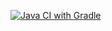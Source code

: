 [![Java CI with Gradle](https://github.com/777Evgenii/DZ2.1blok.AvtomatizirovanoeTESTIROVANIE/actions/workflows/gradle.yml/badge.svg)](https://github.com/777Evgenii/DZ2.1blok.AvtomatizirovanoeTESTIROVANIE/actions/workflows/gradle.yml)